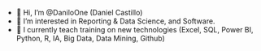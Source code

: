 - 👋 Hi, I’m @DaniloOne (Daniel Castillo)
- 👀 I’m interested in Reporting & Data Science, and Software.
- 🌱 I currently teach training on new technologies (Excel, SQL, Power BI, Python, R, IA, Big Data, Data Mining, Github)
<!---
DaniloOne/DaniloOne is a ✨ special ✨ repository because its `README.md` (this file) appears on your GitHub profile.bbbbbbbbbb
You can click the Preview link to take a look at your changes.
--->
